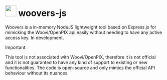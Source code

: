 # <img width="35" src="https://github.com/woovibr/.github/assets/70824102/6c9dda94-84cd-4fba-bdfa-fa135b9454d9"> woovers-js
Woovers is a in-memory NodeJS lightweight tool based on Express.js for mimicking the Woovi/OpenPIX api easily without needing to have any active access key. In development.

> [!IMPORTANT]  
> This tool is not associated with Woovi/OpenPIX, therefore it is not official and it is not guaranted to have any kind of support to existing or new functionalities. The code is open-source and only mimics the official API behaviour without its nuances. 
